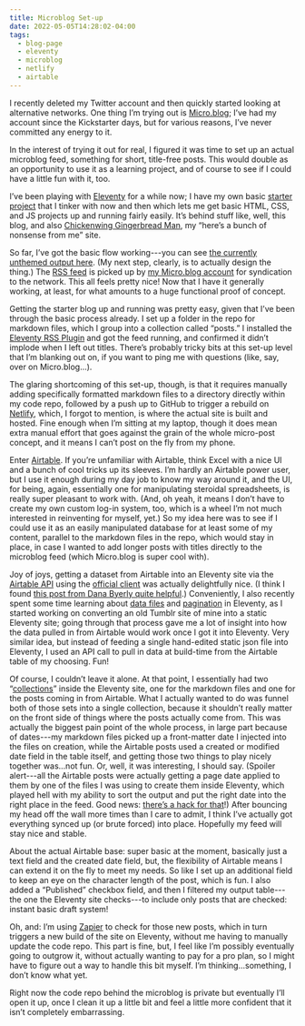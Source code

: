 ```yaml
---
title: Microblog Set-up
date: 2022-05-05T14:28:02-04:00
tags:
  - blog-page
  - eleventy
  - microblog
  - netlify
  - airtable
---
```


I recently deleted my Twitter account and then quickly started looking at alternative networks. One thing I’m trying out is [Micro.blog](https://micro.blog/); I’ve had my account since the Kickstarter days, but for various reasons, I’ve never committed any energy to it.

In the interest of trying it out for real, I figured it was time to set up an actual microblog feed, something for short, title-free posts. This would double as an opportunity to use it as a learning project, and of course to see if I could have a little fun with it, too.

I’ve been playing with [Eleventy](https://www.11ty.dev/) for a while now; I have my own basic [starter project](https://github.com/darby3/Next-Page) that I tinker with now and then which lets me get basic HTML, CSS, and JS projects up and running fairly easily. It’s behind stuff like, well, this blog, and also [Chickenwing Gingerbread Man](https://chickenwing-gingerbreadman.xyz/), my “here’s a bunch of nonsense from me” site.

So far, I’ve got the basic flow working---you can see [the currently unthemed output here](https://chickenwing-gingerbreadman.xyz/). (My next step, clearly, is to actually design the thing.) The [RSS feed](https://microblog.chickenwing-gingerbreadman.xyz/feed.xml) is picked up by [my Micro.blog account](https://micro.blog/darby3) for syndication to the network. This all feels pretty nice! Now that I have it generally working, at least, for what amounts to a huge functional proof of concept.

Getting the starter blog up and running was pretty easy, given that I’ve been through the basic process already. I set up a folder in the repo for markdown files, which I group into a collection called “posts.” I installed the [Eleventy RSS Plugin](https://www.11ty.dev/docs/plugins/rss/) and got the feed running, and confirmed it didn’t implode when I left out titles. There’s probably tricky bits at this set-up level that I’m blanking out on, if you want to ping me with questions (like, say, over on Micro.blog...).

The glaring shortcoming of this set-up, though, is that it requires manually adding specifically formatted markdown files to a directory directly within my code repo, followed by a push up to GitHub to trigger a rebuild on [Netlify](https://www.netlify.com/), which, I forgot to mention, is where the actual site is built and hosted. Fine enough when I’m sitting at my laptop, though it does mean extra manual effort that goes against the grain of the whole micro-post concept, and it means I can’t post on the fly from my phone.

Enter [Airtable](https://airtable.com/). If you’re unfamiliar with Airtable, think Excel with a nice UI and a bunch of cool tricks up its sleeves. I’m hardly an Airtable power user, but I use it enough during my day job to know my way around it, and the UI, for being, again, essentially one for manipulating steroidal spreadsheets, is really super pleasant to work with. (And, oh yeah, it means I don’t have to create my own custom log-in system, too, which is a wheel I’m not much interested in reinventing for myself, yet.) So my idea here was to see if I could use it as an easily manipulated database for at least some of my content, parallel to the markdown files in the repo, which would stay in place, in case I wanted to add longer posts with titles directly to the microblog feed (which Micro.blog is super cool with).

Joy of joys, getting a dataset from Airtable into an Eleventy site via the [Airtable API](https://airtable.com/api) using the [official client](https://github.com/Airtable/airtable.js) was actually delightfully nice. (I think I found [this post from Dana Byerly quite helpful](https://danabyerly.com/articles/using-airtable-with-eleventy/).) Conveniently, I also recently spent some time learning about [data files](https://www.11ty.dev/docs/data-js/) and [pagination](https://www.11ty.dev/docs/pagination/) in Eleventy, as I started working on converting an old Tumblr site of mine into a static Eleventy site; going through that process gave me a lot of insight into how the data pulled in from Airtable would work once I got it into Eleventy. Very similar idea, but instead of feeding a single hand-edited static json file into Eleventy, I used an API call to pull in data at build-time from the Airtable table of my choosing. Fun!

Of course, I couldn’t leave it alone. At that point, I essentially had two “[collections](https://www.11ty.dev/docs/collections/)” inside the Eleventy site, one for the markdown files and one for the posts coming in from Airtable. What I actually wanted to do was funnel both of those sets into a single collection, because it shouldn’t really matter on the front side of things where the posts actually come from. This was actually the biggest pain point of the whole process, in large part because of dates---my markdown files picked up a front-matter date I injected into the files on creation, while the Airtable posts used a created or modified date field in the table itself, and getting those two things to play nicely together was...not fun. Or, well, it was interesting, I should say. (Spoiler alert---all the Airtable posts were actually getting a page date applied to them by one of the files I was using to create them inside Eleventy, which played hell with my ability to sort the output and put the right date into the right place in the feed. Good news: [there’s a hack for that](https://github.com/11ty/eleventy/issues/2199)!) After bouncing my head off the wall more times than I care to admit, I think I’ve actually got everything synced up (or brute forced) into place. Hopefully my feed will stay nice and stable.

About the actual Airtable base: super basic at the moment, basically just a text field and the created date field, but, the flexibility of Airtable means I can extend it on the fly to meet my needs. So like I set up an additional field to keep an eye on the character length of the post, which is fun. I also added a “Published” checkbox field, and then I filtered my output table---the one the Eleventy site checks---to include only posts that are checked: instant basic draft system!

Oh, and: I’m using [Zapier](https://zapier.com/app/dashboard) to check for those new posts, which in turn triggers a new build of the site on Eleventy, without me having to manually update the code repo. This part is fine, but, I feel like I’m possibly eventually going to outgrow it, without actually wanting to pay for a pro plan, so I might have to figure out a way to handle this bit myself. I’m thinking...something, I don’t know what yet.

Right now the code repo behind the microblog is private but eventually I’ll open it up, once I clean it up a little bit and feel a little more confident that it isn’t completely embarrassing. 
